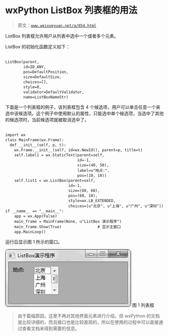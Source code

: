 # wxPython ListBox 列表框的用法

> 原文：[`www.weixueyuan.net/a/854.html`](http://www.weixueyuan.net/a/854.html)

ListBox 列表框允许用户从列表中选中一个或者多个元素。

ListBox 的初始化函数定义如下：

```

ListBox(parent,
        id=ID_ANY,
        pos=DefaultPosition,
        size=DefaultSize,
        choices=[],
        style=0,
        validator=DefaultValidator,
        name=ListBoxNameStr)
```

下面是一个列表框的例子，该列表框包含 4 个候选项，用户可以单击任意一个来选中该候选项。这个例子中使用默认的属性，只能选中单个候选项，当选中了其他的候选项时，当前候选项就被取消选中了。

```

import wx
class MainFrame(wx.Frame):
  def __init__(self, p, t):
    wx.Frame.__init__(self, id=wx.NewId(), parent=p, title=t)
    self.label1 = wx.StaticText(parent=self,
                                id=-1,
                                size=(40, 58),
                                label=u"地点:",
                                pos=(10, 10))
    self.list1 = wx.ListBox(parent=self,
                            id=-1,
                            size=(60, 68),
                            pos=(60, 10),
                            style=wx.LB_EXTENDED,
                            choices=[u"北京", u"上海", u"广州", u"深圳"])
if __name__ == "__main__":
    app = wx.App(False)
    main_frame = MainFrame(None, u"ListBox 演示程序")
    main_frame.Show(True)                # 显示主窗口
    app.MainLoop()
```

运行后显示图 1 所示的窗口。

![](img/0e3e402d2874bc99cc2c0144cc58c02a.png)
图 1 列表框

> 由于篇幅原因，这里不再对其他界面元素进行介绍。但 wxPython 的文档是比较详细的，而且接口也是比较直观的，所以在使用的过程中可以直接通过查看文档来得到需要的信息。
